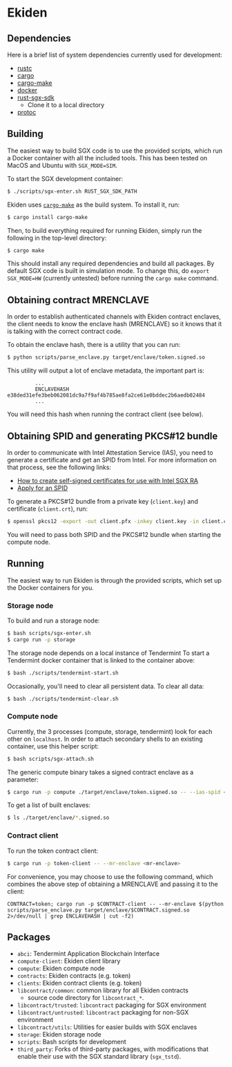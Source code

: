 # Ekiden

## Dependencies

Here is a brief list of system dependencies currently used for development:
- [rustc](https://www.rust-lang.org/en-US/)
- [cargo](http://doc.crates.io/)
- [cargo-make](https://crates.io/crates/cargo-make)
- [docker](https://www.docker.com/)
- [rust-sgx-sdk](https://github.com/baidu/rust-sgx-sdk)
  - Clone it to a local directory
- [protoc](https://github.com/google/protobuf/releases)

## Building

The easiest way to build SGX code is to use the provided scripts, which run a Docker
container with all the included tools. This has been tested on MacOS and Ubuntu with `SGX_MODE=SIM`.

To start the SGX development container:
```bash
$ ./scripts/sgx-enter.sh RUST_SGX_SDK_PATH
```

Ekiden uses [`cargo-make`](https://crates.io/crates/cargo-make) as the build system. To install it,
run:
```bash
$ cargo install cargo-make
```

Then, to build everything required for running Ekiden, simply run the following in the top-level
directory:
```bash
$ cargo make
```

This should install any required dependencies and build all packages. By default SGX code is
built in simulation mode. To change this, do `export SGX_MODE=HW` (currently untested) before
running the `cargo make` command.

## Obtaining contract MRENCLAVE

In order to establish authenticated channels with Ekiden contract enclaves, the client needs
to know the enclave hash (MRENCLAVE) so it knows that it is talking with the correct contract
code.

To obtain the enclave hash, there is a utility that you can run:
```bash
$ python scripts/parse_enclave.py target/enclave/token.signed.so
```

This utility will output a lot of enclave metadata, the important part is:
```
         ...
         ENCLAVEHASH    e38ded31efe3beb062081dc9a7f9af4b785ae8fa2ce61e0bddec2b6aedb02484
         ...
```

You will need this hash when running the contract client (see below).

## Obtaining SPID and generating PKCS#12 bundle

In order to communicate with Intel Attestation Service (IAS), you need to generate a certificate
and get an SPID from Intel. For more information on that process, see the following links:
* [How to create self-signed certificates for use with Intel SGX RA](https://software.intel.com/en-us/articles/how-to-create-self-signed-certificates-for-use-with-intel-sgx-remote-attestation-using)
* [Apply for an SPID](https://software.intel.com/formfill/sgx-onboarding)

To generate a PKCS#12 bundle from a private key (`client.key`) and certificate (`client.crt`), run:
```bash
$ openssl pkcs12 -export -out client.pfx -inkey client.key -in client.crt -certfile client.crt
```

You will need to pass both SPID and the PKCS#12 bundle when starting the compute node.

## Running

The easiest way to run Ekiden is through the provided scripts,
which set up the Docker containers for you.

### Storage node

To build and run a storage node:
```bash
$ bash scripts/sgx-enter.sh
$ cargo run -p storage
```

The storage node depends on a local instance of Tendermint
To start a Tendermint docker container that is linked to the container above:
```bash
$ bash ./scripts/tendermint-start.sh
```

Occasionally, you'll need to clear all persistent data. To clear all data:
```bash
$ bash ./scripts/tendermint-clear.sh
```

### Compute node

Currently, the 3 processes (compute, storage, tendermint) look for each other on `localhost`.
In order to attach secondary shells to an existing container, use this helper script:
```bash
$ bash scripts/sgx-attach.sh
```

The generic compute binary takes a signed contract enclave as a parameter:
```bash
$ cargo run -p compute ./target/enclave/token.signed.so -- --ias-spid <spid> --ias-pkcs12 client.pfx
```

To get a list of built enclaves:
```bash
$ ls ./target/enclave/*.signed.so
```

### Contract client

To run the token contract client:
```bash
$ cargo run -p token-client -- --mr-enclave <mr-enclave>
```

For convenience, you may choose to use the following command, which combines the above step of obtaining
a MRENCLAVE and passing it to the client:
```
CONTRACT=token; cargo run -p $CONTRACT-client -- --mr-enclave $(python scripts/parse_enclave.py target/enclave/$CONTRACT.signed.so  2>/dev/null | grep ENCLAVEHASH | cut -f2)
```

## Packages
- `abci`: Tendermint Application Blockchain Interface
- `compute-client`: Ekiden client library
- `compute`: Ekiden compute node
- `contracts`: Ekiden contracts (e.g. token)
- `clients`: Ekiden contract clients (e.g. token)
- `libcontract/common`: common library for all Ekiden contracts
  - source code directory for `libcontract_*`.
- `libcontract/trusted`: `libcontract` packaging for SGX environment
- `libcontract/untrusted`: `libcontract` packaging for non-SGX environment
- `libcontract/utils`: Utilities for easier builds with SGX enclaves
- `storage`: Ekiden storage node
- `scripts`: Bash scripts for development
- `third_party`: Forks of third-party packages, with modifications that enable their use with the SGX standard library (`sgx_tstd`).
